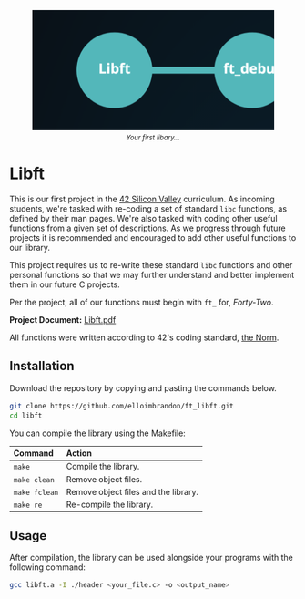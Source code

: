 <p align="center">
  <div align="center">
   <img src="assets/libft_path.png" width="425px"</img><br>
    <em><small><i>Your first libary...</i></small></em>
  </div>
</p>

# Libft

This is our first project in the [42 Silicon Valley](http://42.us.org) curriculum. As incoming students, we're tasked with re-coding a set of standard ```libc``` functions, as defined by their man pages. We're also tasked with coding other useful functions from a given set of descriptions. As
we progress through future projects it is recommended and encouraged to add other useful functions to our library.

This project requires us to re-write these standard ```libc``` functions and other personal functions so that we may further understand and better implement them in our future C projects.

Per the project, all of our functions must begin with ```ft_``` for, _Forty-Two_.

**Project Document:**
[Libft.pdf](https://github.com/elloimbrandon/docs/libft.en%20.pdf)

All functions were written according to 42's coding standard,
[the Norm](https://github.com/elloimbrandon/docs/norme.en%20.pdf).


## Installation

Download the repository by copying and pasting the commands below.

```bash
git clone https://github.com/elloimbrandon/ft_libft.git
cd libft
```

You can compile the library using the Makefile:

Command       |  Action
:-------------|:-------------
`make`        | Compile the library.
`make clean`  | Remove object files.
`make fclean` | Remove object files and the library.
`make re`     | Re-compile the library.

## Usage

After compilation, the library can be used alongside your programs with the following command:

```bash
gcc libft.a -I ./header <your_file.c> -o <output_name>
```

